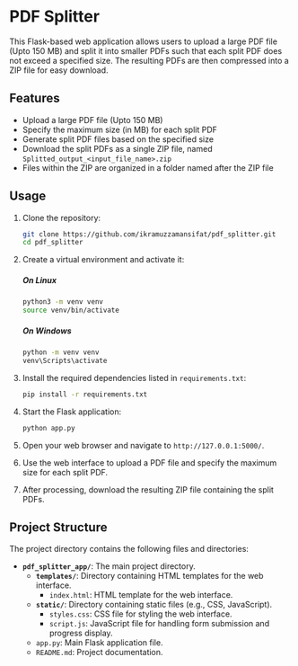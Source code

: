 # PDF Splitter

This Flask-based web application allows users to upload a large PDF file (Upto 150 MB) and split it into smaller PDFs such that each split PDF does not exceed a specified size. The resulting PDFs are then compressed into a ZIP file for easy download.

## Features

- Upload a large PDF file (Upto 150 MB)
- Specify the maximum size (in MB) for each split PDF
- Generate split PDF files based on the specified size
- Download the split PDFs as a single ZIP file, named `Splitted_output_<input_file_name>.zip`
- Files within the ZIP are organized in a folder named after the ZIP file

## Usage

1. Clone the repository:
    ```sh
    git clone https://github.com/ikramuzzamansifat/pdf_splitter.git
    cd pdf_splitter
    ```

2. Create a virtual environment and activate it:
    ##### On Linux
    ```sh
    python3 -m venv venv
    source venv/bin/activate
    ```
    ##### On Windows
    ```sh
    python -m venv venv
    venv\Scripts\activate
    ```

3. Install the required dependencies listed in `requirements.txt`:
    ```sh
    pip install -r requirements.txt
    ```

4. Start the Flask application:
    ```sh
    python app.py
    ```

5. Open your web browser and navigate to `http://127.0.0.1:5000/`.

6. Use the web interface to upload a PDF file and specify the maximum size for each split PDF.

7. After processing, download the resulting ZIP file containing the split PDFs.
## Project Structure

The project directory contains the following files and directories:

- **`pdf_splitter_app/`**: The main project directory.
  - **`templates/`**: Directory containing HTML templates for the web interface.
    - `index.html`: HTML template for the web interface.
  - **`static/`**: Directory containing static files (e.g., CSS, JavaScript).
    - `styles.css`: CSS file for styling the web interface.
    - `script.js`: JavaScript file for handling form submission and progress display.
  - `app.py`: Main Flask application file.
  - `README.md`: Project documentation.

